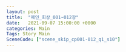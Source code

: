 ```yaml
---
layout: post
title:  "메인_회상_001~012장"
date:   2021-09-07 15:00:00 +0000
categories: Main
Tags: Story Main
SceneCode: ["scene_skip_cp001-012_q1_s10"]
---
```

